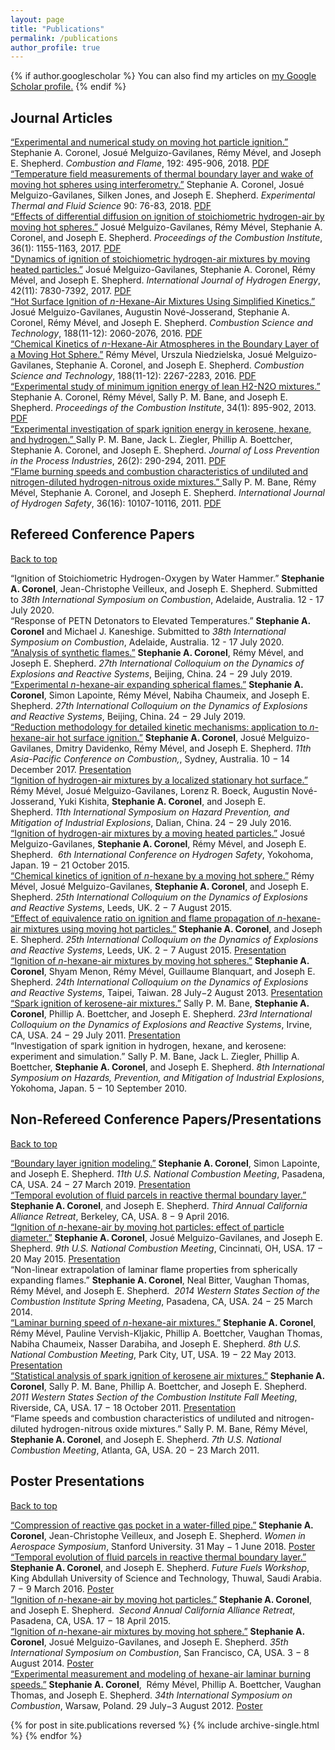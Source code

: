 ```yaml
---
layout: page
title: "Publications"
permalink: /publications
author_profile: true
---
```

<a name="top"></a>
{% if author.googlescholar %}
  You can also find my articles on <u><a href="{{author.googlescholar}}">my Google Scholar profile</a>.</u>
{% endif %}

## Journal Articles

<div class="message">
  <a href="https://www.sciencedirect.com/science/article/abs/pii/S0010218018300993">“Experimental and numerical study on moving hot particle ignition.”</a> Stephanie A. Coronel, Josué Melguizo-Gavilanes, Rémy Mével, and Joseph E. Shepherd. <em>Combustion and Flame</em>, 192: 495-906, 2018. <a href="/files/CoronelCNF2018.pdf">PDF</a>
</div>

<div class="message">
  <a href="https://www.sciencedirect.com/science/article/pii/S0894177717302595?via%3Dihub">“Temperature field measurements of thermal boundary layer and wake of moving hot spheres using interferometry.”</a> Stephanie A. Coronel, Josué Melguizo-Gavilanes, Silken Jones, and Joseph E. Shepherd. <em>Experimental Thermal and Fluid Science</em> 90: 76-83, 2018. <a href="/files/CoronelETFS2018.pdf">PDF</a>
</div>

<div class="message">
  <a href="https://www.sciencedirect.com/science/article/pii/S154074891630178X?via%3Dihub">“Effects of differential diffusion on ignition of stoichiometric hydrogen-air by moving hot spheres.”</a> Josué Melguizo-Gavilanes, Rémy Mével, Stephanie A. Coronel, and Joseph E. Shepherd. <em>Proceedings of the Combustion Institute</em>, 36(1): 1155-1163, 2017. <a href="/files/MelguizoGavilanesPROCI2017.pdf">PDF</a>
</div>

<div class="message">
  <a href="https://www.sciencedirect.com/science/article/pii/S0360319916312058?via%3Dihub">"Dynamics of ignition of stoichiometric hydrogen-air mixtures by moving heated particles.”</a> Josué Melguizo-Gavilanes, Stephanie A. Coronel, Rémy Mével, and Joseph E. Shepherd. <em>International Journal of Hydrogen Energy</em>, 42(11): 7830-7392, 2017. <a href="/files/MelguizoGavilanesIJHE2017.pdf">PDF</a>
</div>

<div class="message">
  <a href="https://www.tandfonline.com/doi/full/10.1080/00102202.2016.1212577">“Hot Surface Ignition of <em>n</em>-Hexane-Air Mixtures Using Simplified Kinetics.” </a> Josué Melguizo-Gavilanes, Augustin Nové-Josserand, Stephanie A. Coronel, Rémy Mével, and Joseph E. Shepherd. <em>Combustion Science and Technology</em>, 188(11-12): 2060-2076, 2016. <a href="/files/MelguizoGavilanesCST2016.pdf">PDF</a>
</div>

<div class="message">
  <a href="https://www.tandfonline.com/doi/full/10.1080/00102202.2016.1211886">“Chemical Kinetics of <em>n</em>-Hexane-Air Atmospheres in the Boundary Layer of a Moving Hot Sphere.”</a> Rémy Mével, Urszula Niedzielska, Josué Melguizo-Gavilanes, Stephanie A. Coronel, and Joseph E. Shepherd. <em>Combustion Science and Technology</em>, 188(11-12): 2267-2283, 2016. <a href="/files/MevelCST2016.pdf">PDF</a>
</div>

<div class="message">
  <a href="https://www.sciencedirect.com/science/article/pii/S1540748912000636?via%3Dihub">“Experimental study of minimum ignition energy of lean H2-N2O mixtures.”</a> Stephanie A. Coronel, Rémy Mével, Sally P. M. Bane, and Joseph E. Shepherd. <em>Proceedings of the Combustion Institute</em>, 34(1): 895-902, 2013. <a href="/files/CoronelPROCI2013.pdf">PDF</a>
</div>


<div class="message">
  <a href="https://www.sciencedirect.com/science/article/abs/pii/S0950423011000350">“Experimental investigation of spark ignition energy in kerosene, hexane, and hydrogen.” </a> Sally P. M. Bane, Jack L. Ziegler, Phillip A. Boettcher, Stephanie A. Coronel, and Joseph E. Shepherd. <em>Journal of Loss Prevention in the Process Industries</em>, 26(2): 290-294, 2011. <a href="/files/BaneJLPPI2011.pdf">PDF</a>
</div>

<div class="message">
  <a href="https://www.sciencedirect.com/science/article/pii/S0360319911011864?via%3Dihub">“Flame burning speeds and combustion characteristics of undiluted and nitrogen-diluted hydrogen-nitrous oxide mixtures.”  </a>  Sally P. M. Bane, Rémy Mével, Stephanie A. Coronel, and Joseph E. Shepherd. <em>International Journal of Hydrogen Safety</em>, 36(16): 10107-10116, 2011. <a href="/files/BaneIJHE2011.pdf">PDF</a>
</div>

## Refereed Conference Papers
<a href="#top">Back to top</a>

<div class="message">
  “Ignition of Stoichiometric Hydrogen-Oxygen by Water Hammer.” <strong>Stephanie A. Coronel</strong>, Jean-Christophe Veilleux, and Joseph E. Shepherd. Submitted to <em>38th International Symposium on Combustion</em>, Adelaide, Australia. 12 - 17 July 2020.
</div>

<div class="message">
  “Response of PETN Detonators to Elevated Temperatures.” <strong>Stephanie A. Coronel</strong> and Michael J. Kaneshige. Submitted to <em>38th International Symposium on Combustion</em>, Adelaide, Australia. 12 - 17 July 2020.
</div>

<div class="message">
  <a href="/files/CoronelICDERS2019_flames.pdf">“Analysis of synthetic flames.”</a> <strong>Stephanie A. Coronel</strong>, Rémy Mével,  and Joseph E. Shepherd. <em>27th International Colloquium on the Dynamics of Explosions and Reactive Systems</em>, Beijing, China. 24 − 29 July 2019.
</div>

<div class="message">
  <a href="/files/CoronelICDERS2019_hexane.pdf">“Experimental <em>n</em>-hexane-air expanding spherical flames.”</a> <strong>Stephanie A. Coronel</strong>, Simon Lapointe, Rémy Mével, Nabiha Chaumeix, and Joseph E. Shepherd. <em>27th International Colloquium on the Dynamics of Explosions and Reactive Systems</em>, Beijing, China. 24 − 29 July 2019.
</div>

<div class="message">
  <a href="/files/CoronelAPCC2017.pdf">“Reduction methodology for detailed kinetic mechanisms: application to <em>n</em>-hexane-air hot surface ignition.”</a>  <strong>Stephanie A. Coronel</strong>, Josué Melguizo-Gavilanes, Dmitry Davidenko, Rémy Mével, and Joseph E. Shepherd. <em>11th Asia-Pacific Conference on Combustion,</em>, Sydney, Australia. 10 − 14 December 2017.  <a href="/files/CoronelAPCC2017_Pres.pdf">Presentation</a>
</div>

<div class="message">
  <a href="/files/MevelISHPMIE2016.pdf">“Ignition of hydrogen-air mixtures by a localized stationary hot surface.”</a> Rémy Mével, Josué Melguizo-Gavilanes, Lorenz R. Boeck, Augustin Nové-Josserand, Yuki Kishita, <strong>Stephanie A. Coronel</strong>, and Joseph E. Shepherd. <em>11th International Symposium on Hazard Prevention, and Mitigation of Industrial Explosions</em>, Dalian, China. 24 − 29 July 2016.
</div>

<div class="message">
  <a href="/files/MelguizoGavilanesICHS2015.pdf">“Ignition of hydrogen-air mixtures by a moving heated particles.”</a> Josué Melguizo-Gavilanes, <strong>Stephanie A. Coronel</strong>, Rémy Mével, and Joseph E. Shepherd.  <em>6th International Conference on Hydrogen Safety</em>, Yokohoma, Japan. 19 − 21 October 2015.
</div>

<div class="message">
  <a href="/files/MevelICDERS2015.pdf">“Chemical kinetics of ignition of <em>n</em>-hexane by a moving hot sphere.”</a> Rémy Mével, Josué Melguizo-Gavilanes, <strong>Stephanie A. Coronel</strong>, and Joseph E. Shepherd. <em>25th International Colloquium on the Dynamics of Explosions and Reactive Systems</em>, Leeds, UK. 2 − 7 August 2015.
</div>

<div class="message">
  <a href="/files/CoronelICDERS2015.pdf">“Effect of equivalence ratio on ignition and flame propagation of <em>n</em>-hexane-air mixtures using moving hot particles.”</a> <strong>Stephanie A. Coronel</strong>, and Joseph E. Shepherd. <em>25th International Colloquium on the Dynamics of Explosions and Reactive Systems</em>, Leeds, UK. 2 − 7 August 2015.  <a href="/files/CoronelICDERS2015_Pres.pdf">Presentation</a>
</div>

<div class="message">
  <a href="/files/CoronelICDERS2013.pdf">“Ignition of <em>n</em>-hexane-air mixtures by moving hot spheres.”</a> <strong>Stephanie A. Coronel</strong>, Shyam Menon, Rémy Mével, Guillaume Blanquart, and Joseph E. Shepherd. <em>24th International Colloquium on the Dynamics of Explosions and Reactive Systems</em>, Taipei, Taiwan. 28 July−2 August 2013. <a href="/files/CoronelICDERS2013_Pres.pdf">Presentation</a>
</div>

<div class="message">
  <a href="/files/BaneICDERS2011.pdf">“Spark ignition of kerosene-air mixtures.”</a> Sally P. M. Bane, <strong>Stephanie A. Coronel</strong>, Phillip A. Boettcher, and Joseph E. Shepherd. <em>23rd International Colloquium on the Dynamics of Explosions and Reactive Systems</em>, Irvine, CA, USA. 24 − 29 July 2011. <a href="/files/BaneICDERS2011_Pres.pdf">Presentation</a>
</div>

<div class="message">
  “Investigation of spark ignition in hydrogen, hexane, and kerosene: experiment and simulation.” Sally P. M. Bane, Jack L. Ziegler, Phillip A. Boettcher, <strong>Stephanie A. Coronel</strong>, and Joseph E. Shepherd. <em>8th International Symposium on Hazards, Prevention, and Mitigation of Industrial Explosions</em>, Yokohoma, Japan. 5 − 10 September 2010.
</div>

## Non-Refereed Conference Papers/Presentations
<a href="#top">Back to top</a>

<div class="message">
  <a href="/files/CoronelNCM2019.pdf">“Boundary layer ignition modeling.”</a> <strong>Stephanie A. Coronel</strong>, Simon Lapointe, and Joseph E. Shepherd. <em>11th U.S. National Combustion Meeting</em>, Pasadena, CA, USA. 24 − 27 March 2019. <a href="/files/CoronelNCM2019_Pres.pdf">Presentation</a>
</div>

<div class="message">
  <a href="/files/CoronelAGEP2016.pdf">“Temporal evolution of fluid parcels in reactive thermal boundary layer.”</a> <strong>Stephanie A. Coronel</strong>, and Joseph E. Shepherd. <em>Third Annual California Alliance Retreat</em>, Berkeley, CA, USA. 8 − 9 April 2016.
</div>

<div class="message">
  <a href="/files/CoronelNCM2015.pdf">“Ignition of <em>n</em>-hexane-air by moving hot particles: effect of particle diameter.”</a> <strong>Stephanie A. Coronel</strong>, Josué Melguizo-Gavilanes, and Joseph E. Shepherd. <em>9th U.S. National Combustion Meeting</em>, Cincinnati, OH, USA. 17 − 20 May 2015. <a href="/files/CoronelNCM2015_Pres.pdf">Presentation</a>
</div>

<div class="message">
  “Non-linear extrapolation of laminar flame properties from spherically expanding flames.” <strong>Stephanie A. Coronel</strong>, Neal Bitter, Vaughan Thomas, Rémy Mével, and Joseph E. Shepherd.  <em>2014 Western States Section of the Combustion Institute Spring Meeting</em>, Pasadena, CA, USA. 24 − 25 March 2014.
</div>

<div class="message">
  <a href="/files/CoronelNCM2013.pdf">“Laminar burning speed of <em>n</em>-hexane-air mixtures.”</a> <strong>Stephanie A. Coronel</strong>, Rémy Mével, Pauline Vervish-Kljakic, Phillip A. Boettcher, Vaughan Thomas, Nabiha Chaumeix, Nasser Darabiha, and Joseph E. Shepherd. <em>8th U.S. National Combustion Meeting</em>, Park City, UT, USA. 19 − 22 May 2013. <a href="/files/CoronelNCM2013_Pres.pdf">Presentation</a>
</div>

<div class="message">
  <a href="/files/CoronelWSSCI2011.pdf">“Statistical analysis of spark ignition of kerosene air mixtures.”</a> <strong>Stephanie A. Coronel</strong>, Sally P. M. Bane, Phillip A. Boettcher, and Joseph E. Shepherd. <em>2011 Western States Section of the Combustion Institute Fall Meeting</em>, Riverside, CA, USA. 17 − 18 October 2011. <a href="/files/CoronelWSSCI2011_Pres.pdf">Presentation</a>
</div>

<div class="message">
  “Flame speeds and combustion characteristics of undiluted and nitrogen-diluted hydrogen-nitrous oxide mixtures.” Sally P. M. Bane, Rémy Mével, <strong>Stephanie A. Coronel</strong>, and Joseph E. Shepherd. <em>7th U.S. National Combustion Meeting</em>, Atlanta, GA, USA. 20 − 23 March 2011.
</div>

## Poster Presentations
<a href="#top">Back to top</a>

<div class="message">
  <a href="/files/CoronelWIA2018.pdf">“Compression of reactive gas pocket in a water-filled pipe.”</a> <strong>Stephanie A. Coronel</strong>, Jean-Christophe Veilleux, and Joseph E. Shepherd. <em>Women in Aerospace Symposium</em>, Stanford University. 31 May − 1 June 2018. <a href="/files/CoronelWIA2018_Poster.pdf">Poster</a>
</div>

<div class="message">
  <a href="/files/CoronelFF2016.pdf">“Temporal evolution of fluid parcels in reactive thermal boundary layer.”</a> <strong>Stephanie A. Coronel</strong>, and Joseph E. Shepherd. <em>Future Fuels Workshop</em>, King Abdullah University of Science and Technology, Thuwal, Saudi Arabia. 7 − 9 March 2016. <a href="/files/CoronelFF2016_Poster.pdf">Poster</a>
</div>

<div class="message">
  <a href="/files/CoronelAGEP2015.pdf">“Ignition of <em>n</em>-hexane-air by moving hot particles.”</a> <strong>Stephanie A. Coronel</strong>, and Joseph E. Shepherd.  <em>Second Annual California Alliance Retreat</em>, Pasadena, CA, USA. 17 − 18 April 2015.
</div>

<div class="message">
  <a href="/files/CoronelWIPP2014.pdf">“Ignition of <em>n</em>-hexane-air mixtures by moving hot sphere.”</a> <strong>Stephanie A. Coronel</strong>, Josué Melguizo-Gavilanes, and Joseph E. Shepherd. <em>35th International Symposium on Combustion</em>, San Francisco, CA, USA. 3 − 8 August 2014. <a href="/files/CoronelWIPP2014_Poster.pdf">Poster</a>
</div>

<div class="message">
  <a href="/files/CoronelWIPP2012.pdf">“Experimental measurement and modeling of hexane-air laminar burning speeds.”</a> <strong>Stephanie A. Coronel</strong>,  Rémy Mével, Phillip A. Boettcher, Vaughan Thomas, and Joseph E. Shepherd. <em>34th International Symposium on Combustion</em>, Warsaw, Poland. 29 July−3 August 2012. <a href="/files/CoronelWIPP2012_Poster.pdf">Poster</a>
</div>

{% for post in site.publications reversed %}
  {% include archive-single.html %}
{% endfor %}
